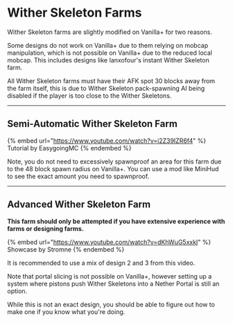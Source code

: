 # Wither Skeleton Farms

Wither Skeleton farms are slightly modified on Vanilla+ for two reasons.

Some designs do not work on Vanilla+ due to them relying on mobcap manipulation, which is not possible on Vanilla+ due to the reduced local mobcap. This includes designs like Ianxofour's instant Wither Skeleton farm.

All Wither Skeleton farms must have their AFK spot 30 blocks away from the farm itself, this is due to Wither Skeleton pack-spawning AI being disabled if the player is too close to the Wither Skeletons.

***

## Semi-Automatic Wither Skeleton Farm

{% embed url="https://www.youtube.com/watch?v=i2Z39IZR6f4" %}
Tutorial by EasygoingMC
{% endembed %}

Note, you do not need to excessively spawnproof an area for this farm due to the 48 block spawn radius on Vanilla+. You can use a mod like MiniHud to see the exact amount you need to spawnproof.

***

## Advanced Wither Skeleton Farm

**This farm should only be attempted if you have extensive experience with farms or designing farms.**

{% embed url="https://www.youtube.com/watch?v=dKhWuG5xxkI" %}
Showcase by Stromne
{% endembed %}

It is recommended to use a mix of design 2 and 3 from this video.

Note that portal slicing is not possible on Vanilla+, however setting up a system where pistons push Wither Skeletons into a Nether Portal is still an option.

While this is not an exact design, you should be able to figure out how to make one if you know what you're doing.
